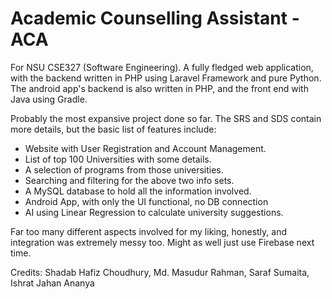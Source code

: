 # Academic Counselling Assistant - ACA

For NSU CSE327 (Software Engineering). A fully fledged web application, with the backend written in PHP using Laravel Framework and pure Python. The android app's backend is also written in PHP, and the front end with Java using Gradle.

Probably the most expansive project done so far. The SRS and SDS contain more details, but the basic list of features include:
- Website with User Registration and Account Management.
- List of top 100 Universities with some details.
- A selection of programs from those universities.
- Searching and filtering for the above two info sets.
- A MySQL database to hold all the information involved.
- Android App, with only the UI functional, no DB connection
- AI using Linear Regression to calculate university suggestions.

Far too many different aspects involved for my liking, honestly, and integration was extremely messy too. Might as well just use Firebase next time.


Credits: Shadab Hafiz Choudhury, Md. Masudur Rahman, Saraf Sumaita, Ishrat Jahan Ananya

